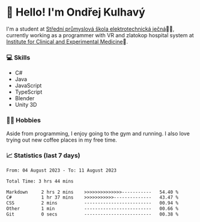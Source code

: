 # 👋 Hello! I'm Ondřej Kulhavý

I'm a student at [Střední průmyslová škola elektrotechnická ječná](https://www.spsejecna.cz/)👨‍🎓, currently working as a programmer with VR and zlatokop hospital system at [Institute for Clinical and Experimental Medicine](https://www.ikem.cz/en/)🏥.

### 💻 Skills
- C#
- Java
- JavaScript
- TypeScript
- Blender
- Unity 3D

### 🏋️‍♂️ Hobbies

Aside from programming, I enjoy going to the gym and running. I also love trying out new coffee places in my free time.

### 📈 Statistics (last 7 days)
<!--START_SECTION:waka-->

```txt
From: 04 August 2023 - To: 11 August 2023

Total Time: 3 hrs 44 mins

Markdown     2 hrs 2 mins    >>>>>>>>>>>>>>-----------   54.40 %
C#           1 hr 37 mins    >>>>>>>>>>>--------------   43.47 %
CSS          2 mins          -------------------------   00.94 %
Other        1 min           -------------------------   00.66 %
Git          0 secs          -------------------------   00.38 %
```

<!--END_SECTION:waka-->



